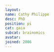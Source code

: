 ```yaml
---
layout:
name: Cathy Philippe
desc: PhD
position: pi
cat: gaia
subcat: brainomics
avatar:
joined: 2006
---
```


